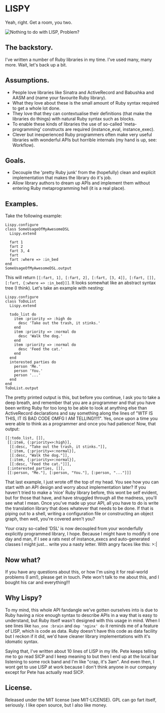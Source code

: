 # LISPY

Yeah, right. Get a room, you two.

![Nothing to do with LISP, Problem?](http://1.bp.blogspot.com/_Tbc9D_HLbrs/TR3Vi-dyOnI/AAAAAAAAAOE/n8zDvBlzH3I/s320/troll-face_design.png)

## The backstory.

I've written a number of Ruby libraries in my time. I've used many, many more. Wait, let's back up a bit.

## Assumptions.

* People love libraries like Sinatra and ActiveRecord and Babushka and AASM and (name your favourite Ruby library).
* What they love about these is the small amount of Ruby syntax required to get a whole lot done.
* They love that they can contextualise their definitions (that make the libraries do things) with natural Ruby syntax such as blocks.
* To enable these kinds of libraries the use of so-called 'meta-programming' constructs are required (instance_eval, instance_exec).
* Clever but inexperienced Ruby programmers often make very useful libraries with wonderful APIs but horrible internals (my hand is up, see: Workflow).

## Goals.

* Decouple the 'pretty Ruby junk' from the (hopefully) clean and explicit implementation that makes the library do it's job.
* Allow library authors to dream up APIs and implement them without entering Ruby metaprogramming hell (it is a real place).

## Examples.

Take the following example:

    Lispy.configure
    class SomeUsageOfMyAwesomeDSL
      Lispy.extend

      fart 1
      fart 2
      fart 3, 4
      fart
      fart :where => :in_bed
    end
    SomeUsageOfMyAwesomeDSL.output

This will return `[[:fart, 1], [:fart, 2], [:fart, [3, 4]], [:fart, []], [:fart, {:where => :in_bed}]]`. It looks somewhat like an abstract syntax tree (I think). Let's take an example with nesting:

    Lispy.configure
    class ToDoList
      Lispy.extend

      todo_list do
        item :priority => :high do
          desc 'Take out the trash, it stinks.'
        end
        item :priority => :normal do
          desc 'Walk the dog.'
        end
        item :priority => :normal do
          desc 'Feed the cat.'
        end
      end
      interested_parties do
        person 'Me.'
        person 'You.'
        person '...'
      end
    end
    ToDoList.output

The pretty printed output is this, but before you continue, I ask you to take a deep breath, and remember that you are a programmer and that you have been writing Ruby for too long to be able to look at anything else than ActiveRecord declarations and say something along the lines of "WTF IS THIS, IT IS BAD CODE OMFG I AM TELLING!!!1". Yes, once upon a time you were able to think as a programmer and once you had patience! Now, that output:

    [[:todo_list, []],
     [[:item, {:priority=>:high}],
      [[:desc, "Take out the trash, it stinks."]],
      [:item, {:priority=>:normal}],
      [[:desc, "Walk the dog."]],
      [:item, {:priority=>:normal}],
      [[:desc, "Feed the cat."]]],
     [:interested_parties, []],
     [[:person, "Me."], [:person, "You."], [:person, "..."]]]

That last example, I just wrote off the top of my head. You see how you can start with an API design and worry about implementation later? If you haven't tried to make a 'nice' Ruby library before, this wont be self evident, but for those that have, and have struggled through all the madness, you'll see what I mean. Once you've made up your API, all you have to do is write the translation library that does whatever that needs to be done. If that is piping out to a shell, writing a configuration file or constructing an object graph, then well, you're covered aren't you?

Your crazy so-called 'DSL' is now decoupled from your wonderfully explicitly programmed library, I hope. Because I might have to modify it one day and man, if I see a rats nest of instance_execs and auto-generated classes I might just... write you a nasty letter. With angry faces like this: >:|

## Now what?

If you have any questions about this, or how I'm using it for real-world problems (I am!), please get in touch. Pete won't talk to me about this, and I bought his car and everything!!!

## Why Lispy?

To my mind, this whole API fandangle we've gotten ourselves into is due to Ruby having a nice enough syntax to describe APIs in a way that is easy to understand, but Ruby itself wasn't designed with this usage in mind. When I see lines like `has_one :brain` and `dep 'nginx' do` it reminds me of a feature of LISP, which is code as data. Ruby doesn't have this code as data facility but I reckon if it did, we'd have cleaner library implementations with it's idomatic syntax.

Saying that, I've written about 10 lines of LISP in my life. Pete keeps telling me to go read SICP and I keep meaning to but then I end up at the local bar listening to some rock band and I'm like "crap, it's 3am". And even then, I wont get to use LISP at work because I don't think anyone in our company except for Pete has actually read SICP.

## License.

Released under the MIT license (see MIT-LICENSE). GPL can go fart itself, seriously. I like open source, but I also like money.
